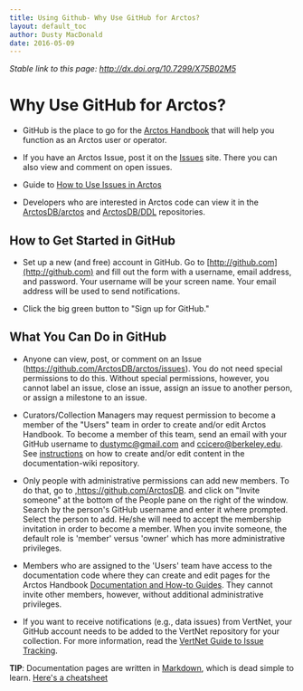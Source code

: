 ```yaml
---
title: Using Github- Why Use GitHub for Arctos?
layout: default_toc
author: Dusty MacDonald
date: 2016-05-09
---
```


_Stable link to this page: http://dx.doi.org/10.7299/X75B02M5_

# Why Use GitHub for Arctos?

* GitHub is the place to go for the [Arctos Handbook](https://arctosdb.github.io/documentation-wiki/) that will help you function as an Arctos user or operator. 

* If you have an Arctos Issue, post it on the [Issues](https://github.com/ArctosDB/arctos/issues) site. There you can also view and comment on open issues.

* Guide to [How to Use Issues in Arctos](https://arctosdb.github.io/documentation-wiki/how_to/How-to-Use-Issues-in-Arctos.html)

* Developers who are interested in Arctos code can view it in the [ArctosDB/arctos](https://github.com/ArctosDB/arctos) and [ArctosDB/DDL](https://github.com/ArctosDB/DDL) repositories.

## How to Get Started in GitHub

* Set up a new (and free) account in GitHub. Go to [http://github.com](http://github.com) and fill out the form with a username, email address, and password. Your username will be your screen name. Your email address will be used to send notifications.

* Click the big green button to "Sign up for GitHub."

## What You Can Do in GitHub

* Anyone can view, post, or comment on an Issue (<https://github.com/ArctosDB/arctos/issues>). You do not need special permissions to do this. Without special permissions, however, you cannot label an issue, close an issue, assign an issue to another person, or assign a milestone to an issue.

* Curators/Collection Managers may request permission to become a member of the "Users" team in order to create and/or edit Arctos Handbook. To become a member of this team, send an email with your GitHub username to dustymc@gmail.com and ccicero@berkeley.edu. See [instructions](https://arctosdb.github.io/documentation-wiki/how_to/How-to-Create-or-Edit-Content-on-the-Arctos-Wiki) on how to create and/or edit content in the documentation-wiki repository.

* Only people with administrative permissions can add new members. To do that, go to ,https://github.com/ArctosDB. and click on "Invite someone" at the bottom of the People pane on the right of the window. Search by the person's GitHub username and enter it where prompted. Select the person to add. He/she will need to accept the membership invitation in order to become a member. When you invite someone, the default role is 'member' versus 'owner' which has more administrative privileges. 

* Members who are assigned to the 'Users' team have access to the documentation code where they can create and edit pages for the Arctos Handbook [Documentation and How-to Guides](https://github.com/ArctosDB/documentation-wiki/wiki/Index-to-Arctos-Documentation-and-How-To-Guides). They cannot invite other members, however, without additional administrative privileges.

* If you want to receive notifications (e.g., data issues) from VertNet, your GitHub account needs to be added to the VertNet repository for your collection. For more information, read the [VertNet Guide to Issue Tracking](http://vertnet.org/resources/issuetrackingguide.html).

**TIP**: Documentation pages are written in [Markdown](https://guides.github.com/features/mastering-markdown/), which is dead simple to learn. [Here's a cheatsheet](https://github.com/adam-p/markdown-here/wiki/Markdown-Cheatsheet)

